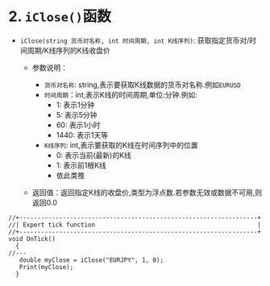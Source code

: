 # 2. `iClose()`函数

- `iClose(string 货币对名称, int 时间周期, int K线序列)`: 获取指定货币对/时间周期/K线序列的K线收盘价

  - 参数说明：
    - `货币对名称`: string,表示要获取K线数据的货币对名称.例如`EURUSD`
    - `时间周期`：int,表示K线的时间周期,单位:分钟.例如:
      - 1: 表示1分钟
      - 5: 表示5分钟
      - 60: 表示1小时
      - 1440: 表示1天等
    - `K线序列`: int,表示要获取的K线在时间序列中的位置
      - 0: 表示当前(最新)的K线
      - 1: 表示前1根K线
      - 依此类推

  - 返回值：返回指定K线的收盘价,类型为浮点数.若参数无效或数据不可用,则返回0.0

```mq4
//+------------------------------------------------------------------+
//| Expert tick function                                             |
//+------------------------------------------------------------------+
void OnTick()
  {
//---
   double myClose = iClose("EURJPY", 1, 0);
   Print(myClose);
  }
```
